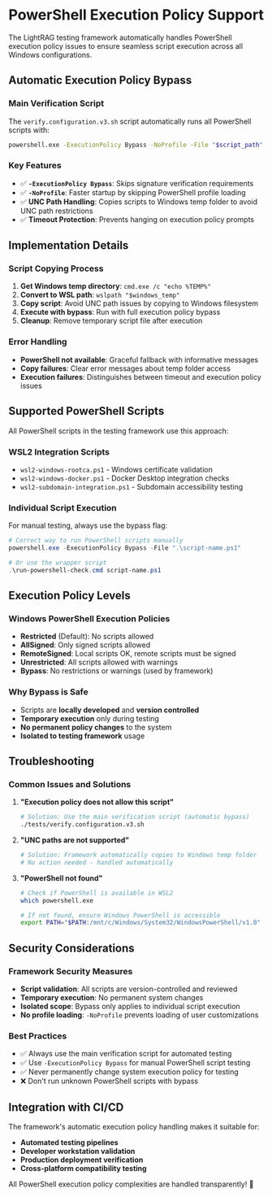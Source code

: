 # PowerShell Execution Policy Support

The LightRAG testing framework automatically handles PowerShell execution policy issues to ensure seamless script execution across all Windows configurations.

## Automatic Execution Policy Bypass

### **Main Verification Script**
The `verify.configuration.v3.sh` script automatically runs all PowerShell scripts with:
```bash
powershell.exe -ExecutionPolicy Bypass -NoProfile -File "$script_path"
```

### **Key Features**
- ✅ **`-ExecutionPolicy Bypass`**: Skips signature verification requirements
- ✅ **`-NoProfile`**: Faster startup by skipping PowerShell profile loading
- ✅ **UNC Path Handling**: Copies scripts to Windows temp folder to avoid UNC path restrictions
- ✅ **Timeout Protection**: Prevents hanging on execution policy prompts

## Implementation Details

### **Script Copying Process**
1. **Get Windows temp directory**: `cmd.exe /c "echo %TEMP%"`
2. **Convert to WSL path**: `wslpath "$windows_temp"`
3. **Copy script**: Avoid UNC path issues by copying to Windows filesystem
4. **Execute with bypass**: Run with full execution policy bypass
5. **Cleanup**: Remove temporary script file after execution

### **Error Handling**
- **PowerShell not available**: Graceful fallback with informative messages
- **Copy failures**: Clear error messages about temp folder access
- **Execution failures**: Distinguishes between timeout and execution policy issues

## Supported PowerShell Scripts

All PowerShell scripts in the testing framework use this approach:

### **WSL2 Integration Scripts**
- `wsl2-windows-rootca.ps1` - Windows certificate validation
- `wsl2-windows-docker.ps1` - Docker Desktop integration checks
- `wsl2-subdomain-integration.ps1` - Subdomain accessibility testing

### **Individual Script Execution**
For manual testing, always use the bypass flag:
```powershell
# Correct way to run PowerShell scripts manually
powershell.exe -ExecutionPolicy Bypass -File ".\script-name.ps1"

# Or use the wrapper script
.\run-powershell-check.cmd script-name.ps1
```

## Execution Policy Levels

### **Windows PowerShell Execution Policies**
- **Restricted** (Default): No scripts allowed
- **AllSigned**: Only signed scripts allowed
- **RemoteSigned**: Local scripts OK, remote scripts must be signed
- **Unrestricted**: All scripts allowed with warnings
- **Bypass**: No restrictions or warnings (used by framework)

### **Why Bypass is Safe**
- Scripts are **locally developed** and **version controlled**
- **Temporary execution** only during testing
- **No permanent policy changes** to the system
- **Isolated to testing framework** usage

## Troubleshooting

### **Common Issues and Solutions**

1. **"Execution policy does not allow this script"**
   ```bash
   # Solution: Use the main verification script (automatic bypass)
   ./tests/verify.configuration.v3.sh
   ```

2. **"UNC paths are not supported"**
   ```bash
   # Solution: Framework automatically copies to Windows temp folder
   # No action needed - handled automatically
   ```

3. **"PowerShell not found"**
   ```bash
   # Check if PowerShell is available in WSL2
   which powershell.exe
   
   # If not found, ensure Windows PowerShell is accessible
   export PATH="$PATH:/mnt/c/Windows/System32/WindowsPowerShell/v1.0"
   ```

## Security Considerations

### **Framework Security Measures**
- **Script validation**: All scripts are version-controlled and reviewed
- **Temporary execution**: No permanent system changes
- **Isolated scope**: Bypass only applies to individual script execution
- **No profile loading**: `-NoProfile` prevents loading of user customizations

### **Best Practices**
- ✅ Always use the main verification script for automated testing
- ✅ Use `-ExecutionPolicy Bypass` for manual PowerShell script testing
- ✅ Never permanently change system execution policy for testing
- ❌ Don't run unknown PowerShell scripts with bypass

## Integration with CI/CD

The framework's automatic execution policy handling makes it suitable for:
- **Automated testing pipelines**
- **Developer workstation validation**
- **Production deployment verification**
- **Cross-platform compatibility testing**

All PowerShell execution policy complexities are handled transparently! 🎉
